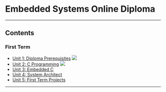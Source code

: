 # Embedded Systems Online Diploma



---
## Contents

### First Term 

- [Unit 1: Diploma Prerequisites](https://github.comMohaned-Zara/Embedded_System) ![](https://geps.dev/progress/100)
- [Unit 2: C Programming](Unit_2_C_Programming) ![](https://geps.dev/progress/80)
- [Unit 3: Embedded C](Unit_3_Embedded_C) 
- [Unit 4: System Architect](Unit_4_System_Architecture)
- [Unit 5: First Term Projects](Unit_5_First_Term_Projects)

---
<!---
### Second Term

- [Unit 6: MCU Fundamentals](Unit_6_MCU_Fundamentals)
- [Unit 7: MCU Essential Peripherals](Unit_7_MCU_Essential_Peripherals)
- [Unit 8: MCU Interfacing](Unit_8_MCU_Interfacing)
- [Unit 9: MCU Timers/ADC](Unit_9_MCU_Timer_%26_ADC)
- [Unit 10: SW Testing/Validation](Unit_10_SW_Testing_Validation)
- [Unit 11: Apply on Embedded Systems Jobs](https://github.com/Mohaned-Zara/Embedded_System)

---

### Third Term

- [Unit 12: Advanced Topics](https://github.com/Mohaned-Zara/Embedded_System)
- [Unit 13: Automotive Protocols](https://github.com/Mohaned-Zara/Embedded_System)
- [Unit 15: RTOS Basics](https://github.com/Mohaned-Zara/Embedded_System)
- [Unit 16: AUTOSAR Basics](https://github.com/Mohaned-Zara/Embedded_System)
- [Unit 17: Embedded Linux Basics](https://github.com/Mohaned-Zara/Embedded_System)
---

## My Progress Profile:

---
-->
